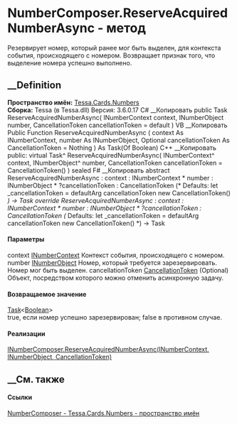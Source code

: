 # NumberComposer.ReserveAcquiredNumberAsync - метод
Резервирует номер, который ранее мог быть выделен, для контекста события,
происходящего с номером. Возвращает признак того, что выделение номера успешно
выполнено.
## __Definition
 **Пространство имён:** [Tessa.Cards.Numbers](N_Tessa_Cards_Numbers.htm)  
 **Сборка:** Tessa (в Tessa.dll) Версия: 3.6.0.17
C# __Копировать
     public Task<bool> ReserveAcquiredNumberAsync(
    	INumberContext context,
    	INumberObject number,
    	CancellationToken cancellationToken = default
    )
VB __Копировать
     Public Function ReserveAcquiredNumberAsync ( 
    	context As INumberContext,
    	number As INumberObject,
    	Optional cancellationToken As CancellationToken = Nothing
    ) As Task(Of Boolean)
C++ __Копировать
     public:
    virtual Task<bool>^ ReserveAcquiredNumberAsync(
    	INumberContext^ context, 
    	INumberObject^ number, 
    	CancellationToken cancellationToken = CancellationToken()
    ) sealed
F# __Копировать
     abstract ReserveAcquiredNumberAsync : 
            context : INumberContext * 
            number : INumberObject * 
            ?cancellationToken : CancellationToken 
    (* Defaults:
            let _cancellationToken = defaultArg cancellationToken new CancellationToken()
    *)
    -> Task<bool> 
    override ReserveAcquiredNumberAsync : 
            context : INumberContext * 
            number : INumberObject * 
            ?cancellationToken : CancellationToken 
    (* Defaults:
            let _cancellationToken = defaultArg cancellationToken new CancellationToken()
    *)
    -> Task<bool> 
#### Параметры
context [INumberContext](T_Tessa_Cards_Numbers_INumberContext.htm)
    Контекст события, происходящего с номером.
number [INumberObject](T_Tessa_Cards_Numbers_INumberObject.htm)
    Номер, который требуется зарезервировать. Номер мог быть выделен.
cancellationToken
[CancellationToken](https://learn.microsoft.com/dotnet/api/system.threading.cancellationtoken)
(Optional)
    Объект, посредством которого можно отменить асинхронную задачу.
#### Возвращаемое значение
[Task](https://learn.microsoft.com/dotnet/api/system.threading.tasks.task-1)<[Boolean](https://learn.microsoft.com/dotnet/api/system.boolean)>  
true, если номер успешно зарезервирован; false в противном случае.
#### Реализации
[INumberComposer.ReserveAcquiredNumberAsync(INumberContext, INumberObject,
CancellationToken)](M_Tessa_Cards_Numbers_INumberComposer_ReserveAcquiredNumberAsync.htm)  
##  __См. также
#### Ссылки
[NumberComposer - ](T_Tessa_Cards_Numbers_NumberComposer.htm)
[Tessa.Cards.Numbers - пространство имён](N_Tessa_Cards_Numbers.htm)
